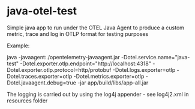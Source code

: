 # java-otel-test
Simple java app to run under the OTEL Java Agent to produce a  custom metric, trace and log in OTLP format for testing purposes

Example:

java -javaagent:./opentelemetry-javaagent.jar -Dotel.service.name="java-test" -Dotel.exporter.otlp.endpoint="http://localhost:4318" -Dotel.exporter.otlp.protocol=http/protobuf -Dotel.logs.exporter=otlp -Dotel.traces.exporter=otlp -Dotel.metrics.exporter=otlp  -Dotel.javaagent.debug=true -jar app/build/libs/app-all.jar

The logging is carried out by using the log4j appender - see log4j2.xml in resources folder
